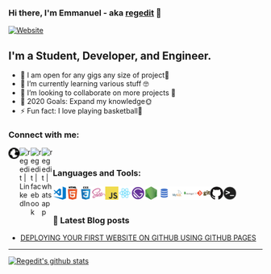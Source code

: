 ### Hi there, I'm Emmanuel - aka [regedit][website] 👋

[![Website]](https://ayfolio.netlify.com)

## I'm a Student, Developer, and Engineer.

- 🔭 I am open for any gigs any size of project💆
- 🌱 I’m currently learning various stuff 🤓
- 👯 I’m looking to collaborate on more projects 🐥
- 🥅 2020 Goals: Expand my knowledge🌞
- ⚡ Fun fact: I love playing basketball🏀

### Connect with me:

[<img align="left" alt="ayfolio" width="22px" src="https://raw.githubusercontent.com/iconic/open-iconic/master/svg/globe.svg" />][website]
[<img align="left" alt="regedit | LinkedIn" width="22px" src="https://cdn.jsdelivr.net/npm/simple-icons@v3/icons/linkedin.svg" />][linkedin]
[<img align="left" alt="regedit | facebook" width="22px" src="https://cdn.jsdelivr.net/npm/simple-icons@v3/icons/facebook.svg" />][facebook]
[<img align="left" alt="regedit | whatsapp" width="22px" src="https://cdn.jsdelivr.net/npm/simple-icons@v3/icons/whatsapp.svg" />][whatsapp]

<br />

### Languages and Tools:

[<img align="left" alt="Visual Studio Code" width="26px" src="https://raw.githubusercontent.com/github/explore/80688e429a7d4ef2fca1e82350fe8e3517d3494d/topics/visual-studio-code/visual-studio-code.png" />][play]
[<img align="left" alt="HTML5" width="26px" src="https://raw.githubusercontent.com/github/explore/80688e429a7d4ef2fca1e82350fe8e3517d3494d/topics/html/html.png" />][play]
[<img align="left" alt="CSS3" width="26px" src="https://raw.githubusercontent.com/github/explore/80688e429a7d4ef2fca1e82350fe8e3517d3494d/topics/css/css.png" />][play]
[<img align="left" alt="Sass" width="26px" src="https://raw.githubusercontent.com/github/explore/80688e429a7d4ef2fca1e82350fe8e3517d3494d/topics/sass/sass.png" />][play]
[<img align="left" alt="JavaScript" width="26px" src="https://raw.githubusercontent.com/github/explore/80688e429a7d4ef2fca1e82350fe8e3517d3494d/topics/javascript/javascript.png" />][play]
[<img align="left" alt="React" width="26px" src="https://raw.githubusercontent.com/github/explore/80688e429a7d4ef2fca1e82350fe8e3517d3494d/topics/react/react.png" />][play]
[<img align="left" alt="Gatsby" width="26px" src="https://raw.githubusercontent.com/github/explore/e94815998e4e0713912fed477a1f346ec04c3da2/topics/gatsby/gatsby.png" />][play]

[<img align="left" alt="Node.js" width="26px" src="https://raw.githubusercontent.com/github/explore/80688e429a7d4ef2fca1e82350fe8e3517d3494d/topics/nodejs/nodejs.png" />][play]

[<img align="left" alt="SQL" width="26px" src="https://raw.githubusercontent.com/github/explore/80688e429a7d4ef2fca1e82350fe8e3517d3494d/topics/sql/sql.png" />][play]
[<img align="left" alt="MySQL" width="26px" src="https://raw.githubusercontent.com/github/explore/80688e429a7d4ef2fca1e82350fe8e3517d3494d/topics/mysql/mysql.png" />][play]
[<img align="left" alt="MongoDB" width="26px" src="https://raw.githubusercontent.com/github/explore/80688e429a7d4ef2fca1e82350fe8e3517d3494d/topics/mongodb/mongodb.png" />][play]
[<img align="left" alt="Git" width="26px" src="https://raw.githubusercontent.com/github/explore/80688e429a7d4ef2fca1e82350fe8e3517d3494d/topics/git/git.png" />][play]
[<img align="left" alt="GitHub" width="26px" src="https://raw.githubusercontent.com/github/explore/78df643247d429f6cc873026c0622819ad797942/topics/github/github.png" />][play]
[<img align="left" alt="Terminal" width="26px" src="https://raw.githubusercontent.com/github/explore/80688e429a7d4ef2fca1e82350fe8e3517d3494d/topics/terminal/terminal.png" />][play]

<br />
<br />

### 📓 Latest Blog posts

<!-- BLOG-POST-LIST:START -->

- [DEPLOYING YOUR FIRST WEBSITE ON GITHUB USING GITHUB PAGES](https://regedit-msc.hashnode.dev/deploying-your-first-website-on-github-using-github-pages)
<!-- BLOG-POST-LIST:END -->

---

[![Regedit's github stats](https://github-readme-stats.vercel.app/api?username=Regedit-msc&hide=stars)](https://github.com/anuraghazra/github-readme-stats)

[website]: https://ayfolio.netlify.com
[play]: https://regedit-msc.github.io/index
[linkedin]: https://www.linkedin.com/in/efusanya-ayomide-692008192
[whatsapp]: https://wa.link/gjpxot
[facebook]: https://www.facebook.com/efusanyaayomide
